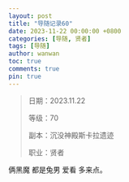```yaml
---
layout: post
title: "导随记录60"
date: 2023-11-22 00:00:00 +0800
categories: [导随, 贤者]
tags: [导随]
author: wanwan
toc: true
comments: true
pin: true
---
```

> 日期：2023.11.22
>
> 等级：70
>
> 副本：沉没神殿斯卡拉遗迹
>
> 职业：贤者

俩黑魔 都是兔男 爱看 多来点。
